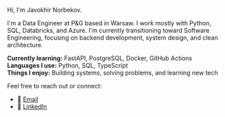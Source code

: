 Hi, I'm Javokhir Norbekov.

I'm a Data Engineer at P&G based in Warsaw. I work mostly with Python, SQL, Databricks, and Azure. I'm currently transitioning toward Software Engineering, focusing on backend development, system design, and clean architecture.

**Currently learning:** FastAPI, PostgreSQL, Docker, GitHub Actions  
**Languages I use:** Python, SQL, TypeScript  
**Things I enjoy:** Building systems, solving problems, and learning new tech

Feel free to reach out or connect:

- 📧 [Email](mailto:rezuonyx@gmail.com)  
- 🔗 [LinkedIn](https://www.linkedin.com/in/javokhir-norbekov/)  
